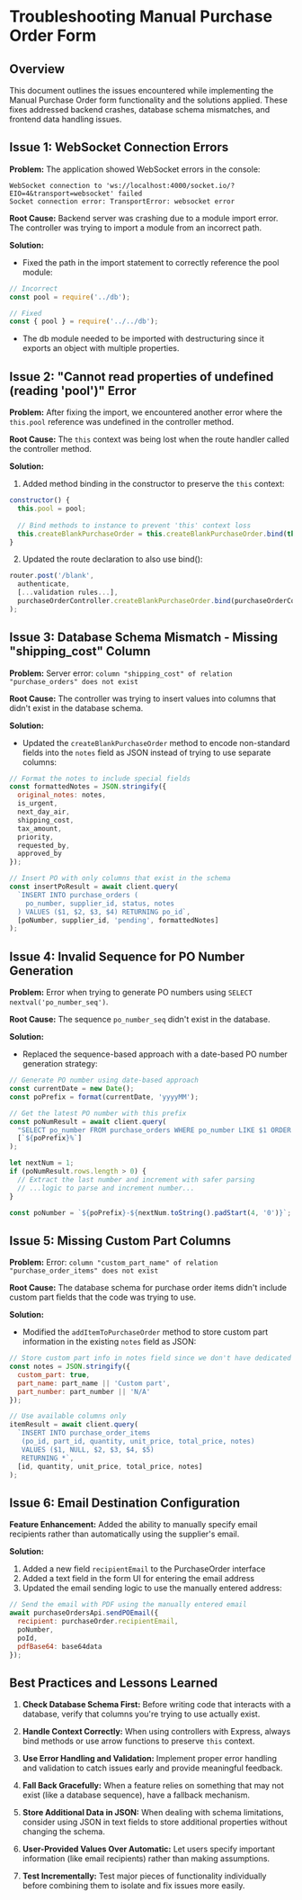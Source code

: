 # Troubleshooting Manual Purchase Order Form

## Overview

This document outlines the issues encountered while implementing the Manual Purchase Order form functionality and the solutions applied. These fixes addressed backend crashes, database schema mismatches, and frontend data handling issues.

## Issue 1: WebSocket Connection Errors

**Problem:** The application showed WebSocket errors in the console:
```
WebSocket connection to 'ws://localhost:4000/socket.io/?EIO=4&transport=websocket' failed
Socket connection error: TransportError: websocket error
```

**Root Cause:** Backend server was crashing due to a module import error. The controller was trying to import a module from an incorrect path.

**Solution:**
- Fixed the path in the import statement to correctly reference the pool module:
```javascript
// Incorrect
const pool = require('../db');

// Fixed
const { pool } = require('../../db');
```
- The db module needed to be imported with destructuring since it exports an object with multiple properties.

## Issue 2: "Cannot read properties of undefined (reading 'pool')" Error

**Problem:** After fixing the import, we encountered another error where the `this.pool` reference was undefined in the controller method.

**Root Cause:** The `this` context was being lost when the route handler called the controller method.

**Solution:**
1. Added method binding in the constructor to preserve the `this` context:
```javascript
constructor() {
  this.pool = pool;
  
  // Bind methods to instance to prevent 'this' context loss
  this.createBlankPurchaseOrder = this.createBlankPurchaseOrder.bind(this);
}
```

2. Updated the route declaration to also use bind():
```javascript
router.post('/blank', 
  authenticate, 
  [...validation rules...], 
  purchaseOrderController.createBlankPurchaseOrder.bind(purchaseOrderController)
);
```

## Issue 3: Database Schema Mismatch - Missing "shipping_cost" Column

**Problem:** Server error: `column "shipping_cost" of relation "purchase_orders" does not exist`

**Root Cause:** The controller was trying to insert values into columns that didn't exist in the database schema.

**Solution:**
- Updated the `createBlankPurchaseOrder` method to encode non-standard fields into the `notes` field as JSON instead of trying to use separate columns:
```javascript
// Format the notes to include special fields
const formattedNotes = JSON.stringify({
  original_notes: notes,
  is_urgent,
  next_day_air,
  shipping_cost,
  tax_amount,
  priority,
  requested_by,
  approved_by
});

// Insert PO with only columns that exist in the schema
const insertPoResult = await client.query(
  `INSERT INTO purchase_orders (
    po_number, supplier_id, status, notes
  ) VALUES ($1, $2, $3, $4) RETURNING po_id`,
  [poNumber, supplier_id, 'pending', formattedNotes]
);
```

## Issue 4: Invalid Sequence for PO Number Generation

**Problem:** Error when trying to generate PO numbers using `SELECT nextval('po_number_seq')`.

**Root Cause:** The sequence `po_number_seq` didn't exist in the database.

**Solution:**
- Replaced the sequence-based approach with a date-based PO number generation strategy:
```javascript
// Generate PO number using date-based approach
const currentDate = new Date();
const poPrefix = format(currentDate, 'yyyyMM');

// Get the latest PO number with this prefix
const poNumResult = await client.query(
  "SELECT po_number FROM purchase_orders WHERE po_number LIKE $1 ORDER BY po_number DESC LIMIT 1",
  [`${poPrefix}%`]
);

let nextNum = 1;
if (poNumResult.rows.length > 0) {
  // Extract the last number and increment with safer parsing
  // ...logic to parse and increment number...
}

const poNumber = `${poPrefix}-${nextNum.toString().padStart(4, '0')}`;
```

## Issue 5: Missing Custom Part Columns

**Problem:** Error: `column "custom_part_name" of relation "purchase_order_items" does not exist`

**Root Cause:** The database schema for purchase order items didn't include custom part fields that the code was trying to use.

**Solution:**
- Modified the `addItemToPurchaseOrder` method to store custom part information in the existing `notes` field as JSON:
```javascript
// Store custom part info in notes field since we don't have dedicated columns
const notes = JSON.stringify({
  custom_part: true,
  part_name: part_name || 'Custom part',
  part_number: part_number || 'N/A'
});

// Use available columns only
itemResult = await client.query(
  `INSERT INTO purchase_order_items 
   (po_id, part_id, quantity, unit_price, total_price, notes) 
   VALUES ($1, NULL, $2, $3, $4, $5) 
   RETURNING *`,
  [id, quantity, unit_price, total_price, notes]
);
```

## Issue 6: Email Destination Configuration

**Feature Enhancement:** Added the ability to manually specify email recipients rather than automatically using the supplier's email.

**Solution:**
1. Added a new field `recipientEmail` to the PurchaseOrder interface
2. Added a text field in the form UI for entering the email address
3. Updated the email sending logic to use the manually entered address:
```javascript
// Send the email with PDF using the manually entered email
await purchaseOrdersApi.sendPOEmail({
  recipient: purchaseOrder.recipientEmail,
  poNumber,
  poId,
  pdfBase64: base64data
});
```

## Best Practices and Lessons Learned

1. **Check Database Schema First:** Before writing code that interacts with a database, verify that columns you're trying to use actually exist.

2. **Handle Context Correctly:** When using controllers with Express, always bind methods or use arrow functions to preserve `this` context.

3. **Use Error Handling and Validation:** Implement proper error handling and validation to catch issues early and provide meaningful feedback.

4. **Fall Back Gracefully:** When a feature relies on something that may not exist (like a database sequence), have a fallback mechanism.

5. **Store Additional Data in JSON:** When dealing with schema limitations, consider using JSON in text fields to store additional properties without changing the schema.

6. **User-Provided Values Over Automatic:** Let users specify important information (like email recipients) rather than making assumptions.

7. **Test Incrementally:** Test major pieces of functionality individually before combining them to isolate and fix issues more easily. 